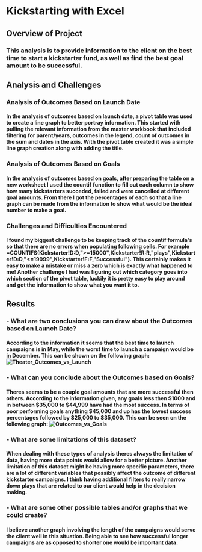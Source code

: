 # Kickstarting with Excel

## Overview of Project

### This analysis is to provide information to the client on the best time to start a kickstarter fund, as well as find the best goal amount to be successful.

## Analysis and Challenges

### Analysis of Outcomes Based on Launch Date

#### In the analysis of outcomes based on launch date, a pivot table was used to create a line graph to better portray information. This started with pulling the relevant information from the master workbook that included filtering for parent/years, outcomes in the legend, count of outcomes in the sum and dates in the axis. With the pivot table created it was a simple line graph creation along with adding the title.

### Analysis of Outcomes Based on Goals

#### In the analysis of outcomes based on goals, after preparing the table on a new worksheet I used the countif function to fill out each column to show how many kickstarters succeded, failed and were cancelled at different goal amounts. From there I got the percentages of each so that a line graph can be made from the information to show what would be the ideal number to make a goal.


### Challenges and Difficulties Encountered

#### I found my biggest challenge to be keeping track of the countif formula's so that there are no errors when populating following cells. For example =COUNTIFS(Kickstarter!D:D,">=15000",Kickstarter!R:R,"plays",Kickstarter!D:D,"<=19999",Kickstarter!F:F,"Successful"). This certainly makes it easy to make a mistake or miss a zero which is exactly what happened to me! Another challenge I had was figuring out which category goes into which section of the pivot table, luckily it is pretty easy to play around and get the information to show what you want it to.

## Results

### - What are two conclusions you can draw about the Outcomes based on Launch Date?

#### According to the information it seems that the best time to launch campaigns is in May, while the worst time to launch a campaign would be in December. This can be shown on the following graph: ![Theater_Outcomes_vs_Launch](https://user-images.githubusercontent.com/41974323/138204105-4e66efac-b4e0-4b8f-a3dd-bff0118ceb8b.png)


### - What can you conclude about the Outcomes based on Goals?

#### Theres seems to be a couple goal amounts that are more successful then others. According to the information given, any goals less then $1000 and in between $35,000 to $44,999 have had the most success. In terms of poor performing goals anything $45,000 and up has the lowest success percentages followed by $25,000 to $35,000. This can be seen on the following graph: ![Outcomes_vs_Goals](https://user-images.githubusercontent.com/41974323/138204061-c0fd79fe-ee30-484c-a94f-1efee34600f4.png)


### - What are some limitations of this dataset?

#### When dealing with these types of analysis theres always the limitation of data, having more data points would allow for a better picture. Another limitation of this dataset might be having more specific parameters, there are a lot of different variables that possibly affect the outcome of different kickstarter campaigns. I think having additional filters to really narrow down plays that are related to our client would help in the decision making.

### - What are some other possible tables and/or graphs that we could create? 

#### I believe another graph involving the length of the campaigns would serve the client well in this situation. Being able to see how successful longer campaigns are as opposed to shorter one would be important data.
